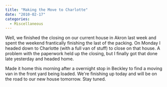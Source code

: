 ```yaml
---
title: "Making the Move to Charlotte"
date: "2010-02-17"
categories: 
  - Miscellaneous
---
```


Well, we finished the closing on our current house in Akron last week and spent the weekend frantically finishing the last of the packing. On Monday I headed down to Charlotte (with a full van of stuff) to close on that house. A problem with the paperwork held up the closing, but I finally got that done late yesterday and headed home.

Made it home this morning after a overnight stop in Beckley to find a moving van in the front yard being loaded. We're finishing up today and will be on the road to our new house tomorrow. Stay tuned.
